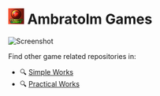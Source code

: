 # ![Icon](https://github.com/ambratolm-games/.github/raw/main/profile/icon_32x32.jpg) Ambratolm Games

![Screenshot](https://github.com/ambratolm-games/.github/raw/main/profile/screenshot.gif)

Find other game related repositories in:
- 🔍 [Simple Works](https://github.com/simple-works?q=game)
- 🔍 [Practical Works](https://github.com/practical-works?q=game)
